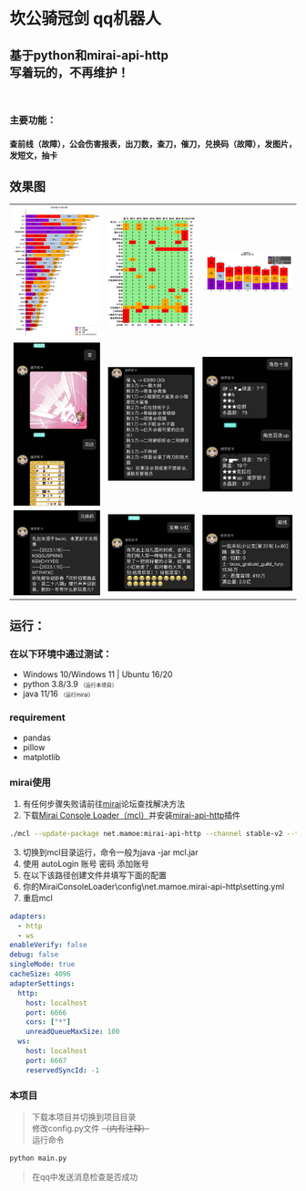 # 坎公骑冠剑 qq机器人 
## 基于python和mirai-api-http<br>写着玩的，不再维护！
<br>

### 主要功能：
#### 查前线（故障），公会伤害报表，出刀数，查刀，催刀，兑换码（故障），发图片，发短文，抽卡

## 效果图
|       |       |       |
| :---: | :---: | :---: |
|![公会伤害](./readme/%E5%85%AC%E4%BC%9A%E4%BC%A4%E5%AE%B3.png)| ![出刀数](./readme/%E5%87%BA%E5%88%80%E6%95%B0.png)|![查刀](./readme/%E6%9F%A5%E5%88%80.jpg)|
|![图片](./readme/%E5%9B%BE%E7%89%87.jpg)|![催刀](./readme/%E5%82%AC%E5%88%80.jpg)|![抽卡](./readme/%E6%8A%BD%E5%8D%A1.jpg)|
|![兑换码](./readme/%E5%85%91%E6%8D%A2%E7%A0%81.jpg)|![短文](./readme/%E7%9F%AD%E6%96%87.jpg)|![前线](./readme/%E5%89%8D%E7%BA%BF.jpg)|


## 运行：
### 在以下环境中通过测试：
- Windows 10/Windows 11 | Ubuntu 16/20
- python 3.8/3.9 
<span style="font-size:66%;">（运行本项目）</span>
- java 11/16
<span style="font-size:66%;">（运行mirai）</span>

### requirement
- pandas
- pillow
- matplotlib

### mirai使用
1. 有任何步骤失败请前往[mirai](https://github.com/mamoe/mirai)论坛查找解决方法
2. 下载[Mirai Console Loader（mcl）](https://github.com/iTXTech/mirai-console-loader)并安装[mirai-api-http](https://github.com/project-mirai/mirai-api-http)插件
```bash
./mcl --update-package net.mamoe:mirai-api-http --channel stable-v2 --type plugin
```
3. 切换到mcl目录运行，命令一般为java -jar mcl.jar
4. 使用 autoLogin 账号 密码 添加账号
5. 在以下该路径创建文件并填写下面的配置
6. 你的MiraiConsoleLoader\config\net.mamoe.mirai-api-http\setting.yml
7. 重启mcl
```yaml
adapters:
  - http
  - ws
enableVerify: false
debug: false
singleMode: true
cacheSize: 4096
adapterSettings:
  http:
    host: localhost
    port: 6666
    cors: ["*"]
    unreadQueueMaxSize: 100
  ws:
    host: localhost
    port: 6667
    reservedSyncId: -1
```

### 本项目   
<blockquote>
下载本项目并切换到项目目录<br>
修改config.py文件 <del>（内有注释）</del><br>
运行命令
</blockquote>

```bash
python main.py
```
<blockquote>
在qq中发送消息检查是否成功
</blockquote>
